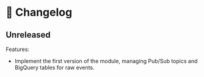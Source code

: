 # 🔖 Changelog

## Unreleased

Features:

- Implement the first version of the module, managing Pub/Sub topics and BigQuery tables for raw events.
